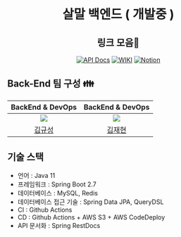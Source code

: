 <div align=center>

<h1> 살말 백엔드 ( 개발중 ) </h1>

## 링크 모음📌  

[![API Docs](http://img.shields.io/badge/-API%20Docs-important?style=flat&logo=dev.to&logoColor=white&link=http://3.38.192.126/docs/)](http://3.38.192.126/docs/)
[![WIKI](http://img.shields.io/badge/-GitHub%20WiKi-395FC1?style=flat&logo=GitHub&logoColor=white&link=https://github.com/Sal-Mal/salmal-be/wiki)](https://github.com/Sal-Mal/salmal-be/wiki)
[![Notion](http://img.shields.io/badge/-Notion-81B441?style=flat&logo=Pinboard&logoColor=white&link=https://honorable-overcoat-a54.notion.site/0e119f2539aa482e8b6aa1cdeb77c57e?pvs=4)](https://honorable-overcoat-a54.notion.site/0e119f2539aa482e8b6aa1cdeb77c57e?pvs=4)

</div>


## Back-End 팀 구성 👪

|               BackEnd & DevOps               |               BackEnd & DevOps             | 
|:--------------------------------------------:|:--------------------------------------------:|
| ![](https://github.com/pia2011.png?size=200) | ![](https://github.com/kimJH47.png?size=200) |
|   [김규성](https://github.com/pia2011)   |   [김재현](https://github.com/kimJH47)   | 

## 기술 스택

- 언어 : Java 11
- 프레임워크 : Spring Boot 2.7
- 데이터베이스 : MySQL, Redis
- 데이터베이스 접근 기술 : Spring Data JPA, QueryDSL
- CI : Github Actions
- CD : Github Actions + AWS S3 + AWS CodeDeploy
- API 문서화 : Spring RestDocs

